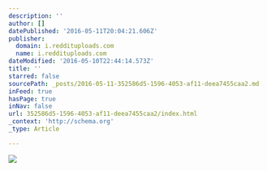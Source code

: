 ```yaml
---
description: ''
author: []
datePublished: '2016-05-11T20:04:21.606Z'
publisher:
  domain: i.reddituploads.com
  name: i.reddituploads.com
dateModified: '2016-05-10T22:44:14.573Z'
title: ''
starred: false
sourcePath: _posts/2016-05-11-352586d5-1596-4053-af11-deea7455caa2.md
inFeed: true
hasPage: true
inNav: false
url: 352586d5-1596-4053-af11-deea7455caa2/index.html
_context: 'http://schema.org'
_type: Article

---
```

![](https://i.reddituploads.com/11918f797c5b4012a74bb6e3a1c81466?fit=max&h=1536&w=1536&s=00e2fc1f4ff32500c5de00ed98e74d0a)